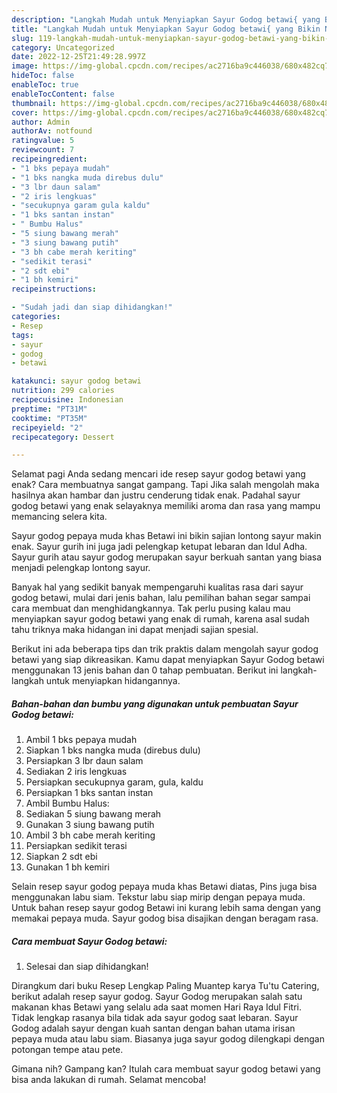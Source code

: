 ```yaml
---
description: "Langkah Mudah untuk Menyiapkan Sayur Godog betawi{ yang Bikin Ngiler,  Menu Buat lebaran"
title: "Langkah Mudah untuk Menyiapkan Sayur Godog betawi{ yang Bikin Ngiler,  Menu Buat lebaran"
slug: 119-langkah-mudah-untuk-menyiapkan-sayur-godog-betawi-yang-bikin-ngiler-menu-buat-lebaran
category: Uncategorized
date: 2022-12-25T21:49:28.997Z
image: https://img-global.cpcdn.com/recipes/ac2716ba9c446038/680x482cq70/sayur-godog-betawi-foto-resep-utama.jpg
hideToc: false
enableToc: true
enableTocContent: false
thumbnail: https://img-global.cpcdn.com/recipes/ac2716ba9c446038/680x482cq70/sayur-godog-betawi-foto-resep-utama.jpg
cover: https://img-global.cpcdn.com/recipes/ac2716ba9c446038/680x482cq70/sayur-godog-betawi-foto-resep-utama.jpg
author: Admin
authorAv: notfound
ratingvalue: 5
reviewcount: 7
recipeingredient:
- "1 bks pepaya mudah"
- "1 bks nangka muda direbus dulu"
- "3 lbr daun salam"
- "2 iris lengkuas"
- "secukupnya garam gula kaldu"
- "1 bks santan instan"
- " Bumbu Halus"
- "5 siung bawang merah"
- "3 siung bawang putih"
- "3 bh cabe merah keriting"
- "sedikit terasi"
- "2 sdt ebi"
- "1 bh kemiri"
recipeinstructions:

- "Sudah jadi dan siap dihidangkan!"
categories:
- Resep
tags:
- sayur
- godog
- betawi

katakunci: sayur godog betawi 
nutrition: 299 calories
recipecuisine: Indonesian
preptime: "PT31M"
cooktime: "PT35M"
recipeyield: "2"
recipecategory: Dessert

---
```



Selamat pagi Anda sedang mencari ide resep sayur godog betawi yang enak? Cara membuatnya sangat gampang. Tapi Jika salah mengolah maka hasilnya akan hambar dan justru cenderung tidak enak. Padahal sayur godog betawi yang enak selayaknya memiliki aroma dan rasa yang mampu memancing selera kita.


Sayur godog pepaya muda khas Betawi ini bikin sajian lontong sayur makin enak. Sayur gurih ini juga jadi pelengkap ketupat lebaran dan Idul Adha. Sayur gurih atau sayur godog merupakan sayur berkuah santan yang biasa menjadi pelengkap lontong sayur.

Banyak hal yang sedikit banyak mempengaruhi kualitas rasa dari sayur godog betawi, mulai dari jenis bahan, lalu pemilihan bahan segar sampai cara membuat dan menghidangkannya. Tak perlu pusing kalau mau menyiapkan sayur godog betawi yang enak di rumah, karena asal sudah tahu triknya maka hidangan ini dapat menjadi sajian spesial.


Berikut ini ada beberapa tips dan trik praktis dalam mengolah sayur godog betawi yang siap dikreasikan. Kamu dapat menyiapkan Sayur Godog betawi menggunakan 13 jenis bahan dan 0 tahap pembuatan. Berikut ini langkah-langkah untuk menyiapkan hidangannya.

<!--inarticleads1-->

##### Bahan-bahan dan bumbu yang digunakan untuk pembuatan Sayur Godog betawi:

1. Ambil 1 bks pepaya mudah
1. Siapkan 1 bks nangka muda (direbus dulu)
1. Persiapkan 3 lbr daun salam
1. Sediakan 2 iris lengkuas
1. Persiapkan secukupnya garam, gula, kaldu
1. Persiapkan 1 bks santan instan
1. Ambil  Bumbu Halus:
1. Sediakan 5 siung bawang merah
1. Gunakan 3 siung bawang putih
1. Ambil 3 bh cabe merah keriting
1. Persiapkan sedikit terasi
1. Siapkan 2 sdt ebi
1. Gunakan 1 bh kemiri


Selain resep sayur godog pepaya muda khas Betawi diatas, Pins juga bisa menggunakan labu siam. Tekstur labu siap mirip dengan pepaya muda. Untuk bahan resep sayur godog Betawi ini kurang lebih sama dengan yang memakai pepaya muda. Sayur godog bisa disajikan dengan beragam rasa. 

<!--inarticleads2-->

##### Cara membuat Sayur Godog betawi:


1. Selesai dan siap dihidangkan!

Dirangkum dari buku Resep Lengkap Paling Muantep karya Tu&#39;tu Catering, berikut adalah resep sayur godog. Sayur Godog merupakan salah satu makanan khas Betawi yang selalu ada saat momen Hari Raya Idul Fitri. Tidak lengkap rasanya bila tidak ada sayur godog saat lebaran. Sayur Godog adalah sayur dengan kuah santan dengan bahan utama irisan pepaya muda atau labu siam. Biasanya juga sayur godog dilengkapi dengan potongan tempe atau pete. 

Gimana nih? Gampang kan? Itulah cara membuat sayur godog betawi yang bisa anda lakukan di rumah. Selamat mencoba!
